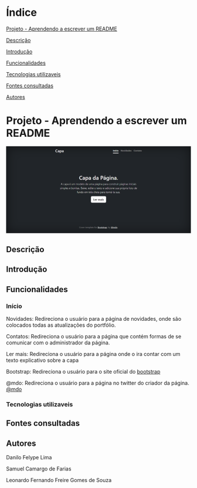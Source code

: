# Índice

[Projeto - Aprendendo a escrever um README](#projeto---aprendendo-a-escrever-um-readme)

[Descrição](#descri%C3%A7%C3%A3o)

[Introdução](#introdu%C3%A7%C3%A3o)

[Funcionalidades](#funcionalidades)

[Tecnologias utilizaveis](#tecnologias-utilizaveis)

[Fontes consultadas](#fontes-consultadas)

[Autores](#autores)

# Projeto - Aprendendo a escrever um README

![image info](img/capa.png)

## Descrição

## Introdução

## Funcionalidades

### Início

Novidades: Redireciona o usuário para a página de novidades, onde são colocados todas as atualizações do portfólio.

Contatos: Redireciona o usuário para a página que contém formas de se comunicar com o administrador da página.

Ler mais: Redireciona o usuário para a página onde o ira contar com um texto explicativo sobre a capa

Bootstrap: Redireciona o usuário para o site oficial do [bootstrap](https://getbootstrap.com/)

@mdo: Redireciona o usuário para a página no twitter do criador da página. [@mdo](https://twitter.com/mdo)

### Tecnologias utilizaveis

## Fontes consultadas 

## Autores

Danilo Felype Lima

Samuel Camargo de Farias

Leonardo Fernando Freire Gomes de Souza